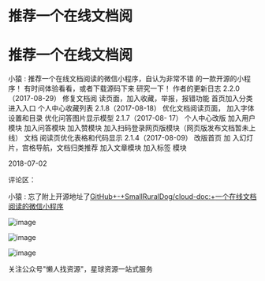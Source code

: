 # 推荐一个在线文档阅

# 推荐一个在线文档阅

小猿 : 推荐一个在线文档阅读的微信小程序，自认为非常不错 的一款开源的小程序！ 有时间体验看看，或者下载源码下来 研究一下！ 作者的更新日志 2.2.0（2017-08-29） 修复文档阅 读页面，加入收藏，举报，报错功能 首页加入分类进入入口 个人中心收藏列表 2.1.8（2017-08-18） 优化文档阅读页面， 加入字体设置和目录 优化问答图片显示模型 2.1.7（2017-08- 17） 个人中心改版 加入用户模块 加入问答模块 加入赞模块 加入扫码登录网页版模块（网页版发布文档暂未上线） 文档 阅读页优化表格和代码显示 2.1.4（2017-08-09） 改版首页 加 入幻灯片，宫格导航，文档归类推荐 加入文章模块 加入标签 模块

2018-07-02

评论区：

小猿 : 忘了附上开源地址了[GitHub+-+SmallRuralDog/cloud-doc:+](https://github.com/SmallRuralDog/cloud-doc)[一个在线文档阅读的微信小程序](https://github.com/SmallRuralDog/cloud-doc)

![image](img/Image_125.png)

![image](img/Image_126.png)

![image](img/Image_127.png)

关注公众号"懒人找资源"，星球资源一站式服务